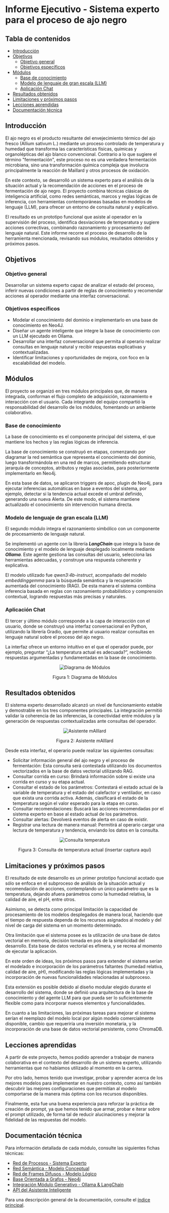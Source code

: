 # Informe Ejecutivo - Sistema experto para el proceso de ajo negro

## Tabla de contenidos
- [Introducción](#introducción)
- [Objetivos](#objetivos)
	- [Objetivo general](#objetivo-general)
	- [Objetivos específicos](#objetivos-específicos)
- [Módulos](#módulos)
	- [Base de conocimiento](#base-de-conocimiento)
	- [Modelo de lenguaje de gran escala (LLM)](#modelo-de-lenguaje-de-gran-escala-llm)
	- [Aplicación Chat](#aplicación-chat)
- [Resultados obtenidos](#resultados-obtenidos)
- [Limitaciones y próximos pasos](#limitaciones-y-próximos-pasos)
- [Lecciones aprendidas](#lecciones-aprendidas)
- [Documentación técnica](#documentación-técnica)

## Introducción

El ajo negro es el producto resultante del envejecimiento térmico del ajo fresco (Allium sativum L.) mediante un proceso controlado de temperatura y humedad que transforma las características físicas, químicas y organolépticas del ajo blanco convencional. Contrario a lo que sugiere el término "fermentación", este proceso no es una verdadera fermentación microbiana, sino una transformación química compleja que involucra principalmente la reacción de Maillard y otros procesos de oxidación.

En este contexto, se desarrolló un sistema experto para el análisis de la situación actual y la recomendación de acciones en el proceso de fermentación de ajo negro. El proyecto combina técnicas clásicas de inteligencia artificial, como redes semánticas, marcos y reglas lógicas de inferencia, con herramientas contemporáneas basadas en modelos de lenguaje (LLM), para ofrecer un entorno de consulta natural y explicativo.

El resultado es un prototipo funcional que asiste al operador en la supervisión del proceso, identifica desviaciones de temperatura y sugiere acciones correctivas, combinando razonamiento y procesamiento del lenguaje natural.
Este informe recorre el proceso de desarrollo de la herramienta mencionada, revisando sus módulos, resultados obtenidos y próximos pasos.


## Objetivos

### Objetivo general

Desarrollar un sistema experto capaz de analizar el estado del proceso, inferir nuevas condiciones a partir de reglas de conocimiento y recomendar acciones al operador mediante una interfaz conversacional.

### Objetivos específicos

- Modelar el conocimiento del dominio e implementarlo en una base de conocimiento en Neo4J.
- Diseñar un agente inteligente que integre la base de conocimiento con un LLM ejecutado en Ollama.
- Desarrollar una interfaz conversacional que permita al operario realizar consultas en lenguaje natural y recibir respuestas explicativas y contextualizadas.
- Identificar limitaciones y oportunidades de mejora, con foco en la escalabilidad del modelo.

## Módulos

El proyecto se organizó en tres módulos principales que, de manera integrada, conforman el flujo completo de adquisición, razonamiento e interacción con el usuario. Cada integrante del equipo compartió la responsabilidad del desarrollo de los módulos, fomentando un ambiente colaborativo.

### Base de conocimiento

La base de conocimiento es el componente principal del sistema, el que mantiene los hechos y las reglas lógicas de inferencia.

La base de conocimiento se construyó en etapas, comenzando por diagramar la red semántica que representa el conocimiento del dominio, luego transformándola en una red de marcos, permitiendo estructurar jerarquía de conceptos, atributos y reglas asociadas, para posteriormente implementarlo en Neo4j.

En esta base de datos, se aplicaron triggers de apoc, plugin de Neo4j, para ejecutar inferencias automáticas en base a eventos del sistema, por ejemplo, detectar si la tendencia actual excede el umbral definido, generando una nueva Alerta. De este modo, el sistema mantiene actualizado el conocimiento sin intervención humana directa.


### Modelo de lenguaje de gran escala (LLM)

El segundo módulo integra el razonamiento simbólico con un componente de procesamiento de lenguaje natural. 

Se implementó un agente con la librería _**LangChain**_ que integra la base de conocimiento y el modelo de lenguaje desplegado localmente mediante _**Ollama**_. Este agente gestiona las consultas del usuario, selecciona las herramientas adecuadas, y construye una respuesta coherente y explicativa.

El modelo utilizado fue _qwen3:4b-instruct_, acompañado del modelo _embeddinggemma_ para la búsqueda semántica y la recuperación aumentada del conocimiento (RAG). De esta manera el sistema combina inferencia basada en reglas con razonamiento probabilístico y comprensión contextual, logrando respuestas más precisas y naturales.

### Aplicación Chat

El tercer y último módulo corresponde a la capa de interacción con el usuario, donde se construyó una interfaz conversacional en Python, utilizando la librería Gradio, que permite al usuario realizar consultas en lenguaje natural sobre el proceso del ajo negro.

La interfaz ofrece un entorno intuitivo en el que el operador puede, por ejemplo, preguntar “¿La temperatura actual es adecuada?”, recibiendo respuestas argumentadas y fundamentadas en la base de conocimiento.


<div align="center">

![Diagrama de Módulos](docs/img/Arquitectura.png)

Figura 1: Diagrama de Módulos

</div>


## Resultados obtenidos

El sistema experto desarrollado alcanzó un nivel de funcionamiento estable y demostrable en los tres componentes principales. La integración permitió validar la coherencia de las inferencias, la conectividad entre módulos y la generación de respuestas contextualizadas ante consultas del operador.

<div align="center">

![Asistente mAIllard](docs/img/app_home.png)

Figura 2: Asistente mAIllard

</div>

Desde esta interfaz, el operario puede realizar las siguientes consultas:
- Solicitar información general del ajo negro y el proceso de fermentación: Esta consulta será contestada utilizando los documentos vectorizados en la base de datos vectorial utilizando RAG.
- Consultar corrida en curso: Brindará información sobre si existe una corrida en curso y su etapa actual.
- Consultar el estado de los parámetros: Contestará el estado actual de la variable de temperatura y el estado del calefactor y ventilador, en caso que exista una corrida activa. Además, clasificará el estado de la temperatura según el valor esperado para la etapa en curso.
- Consultar recomendaciones: Buscará las acciones recomendadas por el sistema experto en base al estado actual de los parámetros.
- Consultar alertas: Devolverá eventos de alerta en caso de existir.
- Registrar una lectura de manera manual: Permitirá al operario cargar una lectura de temperatura y tendencia, enviando los datos en la consulta.


<div align="center">

![Consulta temperatura](docs/img/app_temperatura_actual.png)

Figura 3: Consulta de temperatura actual (insertar captura aquí)

</div>

## Limitaciones y próximos pasos

El resultado de este desarrollo es un primer prototipo funcional acotado que sólo se enfoca en el subproceso de análisis de la situación actual y recomendación de acciones, contemplando un único parámetro que es la temperatura, dejando afuera parámetros como la humedad relativa, la calidad de aire, el pH, entre otros.

Asimismo, se detecta como principal limitación la capacidad de procesamiento de los modelos desplegados de manera local, haciendo que el tiempo de respuesta dependa de los recursos asignados al modelo y del nivel de carga del sistema en un momento determinado. 

Otra limitación que el sistema posee es la utilización de una base de datos vectorial en memoria, decisión tomada en pos de la simplicidad del desarrollo. Esta base de datos vectorial es efímera, y se recrea al momento de ejecutar la aplicación.

En este orden de ideas, los próximos pasos para extender el sistema serían el modelado e incorporación de los parámetros faltantes (humedad relativa, calidad de aire, pH), modificando las reglas lógicas implementadas y la incorporación de nuevas funcionalidades relacionadas al subproceso.

Esta extensión es posible debido al diseño modular elegido durante el desarrollo del sistema, donde se definió una arquitectura de la base de conocimiento y del agente LLM para que pueda ser lo suficientemente flexible como para incorporar nuevos elementos y funcionalidades.

En cuanto a las limitaciones, las próximas tareas para mejorar el sistema serían el reemplazo del modelo local por algún modelo comercialmente disponible, cambio que requeriría una inversión monetaria, y la incorporación de una base de datos vectorial persistente, como ChromaDB.


## Lecciones aprendidas

A partir de este proyecto, hemos podido aprender a trabajar de manera colaborativa en el contexto del desarrollo de un sistema experto, utilizando herramientas que no habíamos utilizado al momento en la carrera.

Por otro lado, hemos tenido que investigar, probar y aprender acerca de los mejores modelos para implementar en nuestro contexto, como así también descubrir las mejores configuraciones que permitían al modelo comportarse de la manera más óptima con los recursos disponibles.

Finalmente, esta fue una buena experiencia para reforzar la práctica de creación de prompt, ya que hemos tenido que armar, probar e iterar sobre el prompt utilizado, de forma tal de reducir alucinaciones y mejorar la fidelidad de las respuestas del modelo.

## Documentación técnica

Para información detallada de cada módulo, consulte las siguientes fichas técnicas:

- [Red de Procesos - Sistema Experto](docs/red_de_procesos_sistema_experto/FICHA_TECNICA.md)
- [Red Semántica - Modelo Conceptual](docs/red_semantica_modelo_conceptual/FICHA_TECNICA.md)
- [Red de Frames Difusos - Modelo Lógico](docs/red_de_frames_difusos_modelo_logico/FICHA_TECNICA.md)
- [Base Orientada a Grafos - Neo4j](docs/base_orientada_a_grafos_neo4j/FICHA_TECNICA.md)
- [Integración Módulo Generativo - Ollama & LangChain](docs/integracion_modulo_generativo_ollama_langchain/FICHA_TECNICA.md)
- [API del Asistente Inteligente](docs/api_del_asistente_inteligente/FICHA_TECNICA.md)

Para una descripción general de la documentación, consulte el [índice principal](docs/README.md).